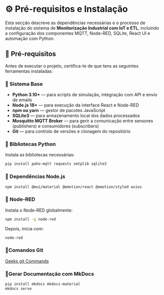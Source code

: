 # ⚙️ Pré-requisitos e Instalação

Esta secção descreve as dependências necessárias e o processo de instalação do sistema de **Monitorização Industrial com IoT e ETL**, incluindo a configuração dos componentes MQTT, Node-RED, SQLite, React UI e automação com Python.

## 🧩 Pré-requisitos

Antes de executar o projeto, certifica-te de que tens as seguintes ferramentas instaladas:

### 🔸 Sistema Base

- **Python 3.10+** — para scripts de simulação, integração com API e envio de emails  
- **Node.js 18+** — para execução da interface React e Node-RED  
- **npm ou yarn** — gestor de pacotes JavaScript  
- **SQLite3** — para armazenamento local dos dados processados  
- **Mosquitto MQTT Broker** — para gerir a comunicação entre sensores (publishers) e consumidores (subscribers)  
- **Git** — para controlo de versões e clonagem do repositório  

### 🔸 Bibliotecas Python

Instala as bibliotecas necessárias:

```bash
pip install paho-mqtt requests smtplib sqlite3
```

### 🔸 Dependências Node.js

```bash
npm install @mui/material @emotion/react @emotion/styled axios
```

### 🔸 Node-RED

Instala o Node-RED globalmente:

```bash
npm install -g node-red
```

Depois, inicia com:

```bash
node-red
```

### 🔸Comandos Git

[Geeks git Commands](https://www.geeksforgeeks.org/git/working-on-git-bash/)

### 🔸Gerar Documentação com MkDocs

```bash
pip install mkdocs mkdocs-material
mkdocs serve
```
